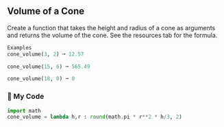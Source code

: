 ## Volume of a Cone
Create a function that takes the height and radius of a cone as arguments and returns the volume of the cone. See the resources tab for the formula.
```python
Examples
cone_volume(3, 2) ➞ 12.57

cone_volume(15, 6) ➞ 565.49

cone_volume(18, 0) ➞ 0
```
### :snake: My Code
```python
import math
cone_volume = lambda h,r : round(math.pi * r**2 * h/3, 2)
```

